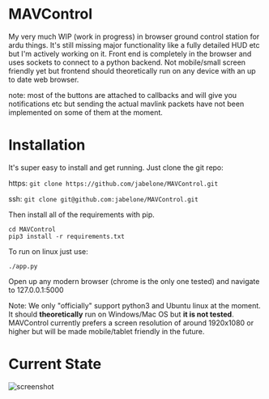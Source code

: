 # MAVControl
My very much WIP (work in progress) in browser ground control station for ardu things. It's still missing major functionality like a fully detailed HUD etc but I'm actively working on it. Front end is completely in the browser and uses sockets to connect to a python backend. Not mobile/small screen friendly yet but frontend should theoretically run on any device with an up to date web browser.

note: most of the buttons are attached to callbacks and will give you notifications etc but sending the actual mavlink packets have not been implemented on some of them at the moment.

# Installation
It's super easy to install and get running. Just clone the git repo:

https: ```git clone https://github.com/jabelone/MAVControl.git```

ssh: ```git clone git@github.com:jabelone/MAVControl.git```

Then install all of the requirements with pip.
```
cd MAVControl
pip3 install -r requirements.txt
```
To run on linux just use:
```
./app.py
```
Open up any modern browser (chrome is the only one tested) and navigate to 127.0.0.1:5000

Note: We only "officially" support python3 and Ubuntu linux at the moment. It should **theoretically** run on Windows/Mac OS but **it is not tested**. MAVControl currently prefers a screen resolution of around 1920x1080 or higher but will be made mobile/tablet friendly in the future.

# Current State
![screenshot](https://github.com/jabelone/MAVControl/raw/master/screenshot.png)
